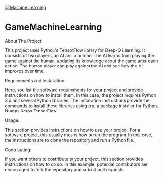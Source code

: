 [![Machine Learning](http://img.youtube.com/vi/VIDEO_ID/0.jpg)]([http://www.youtube.com/watch?v=VIDEO_ID](https://www.youtube.com/watch?v=Bp7YQxDjafg) "Machine Learning")



# GameMachineLearning
About The Project:

This project uses Python's TensorFlow library for Deep-Q Learning. It consists of two players, an AI and a human. The AI learns from playing the game against the human, updating its knowledge about the game after each action. The human player can play against the AI and see how the AI improves over time.

Requirements and Installation:

Here, you list the software requirements for your project and provide instructions on how to install them. In this case, the project requires Python 3.x and several Python libraries. The installation instructions provide the commands to install these libraries using pip, a package installer for Python.
Numpy
Keras
TensorFlow

Usage: 

This section provides instructions on how to use your project. For a software project, this usually means how to run the program. In this case, the instructions are to clone the repository and run a Python file.

Contributing:

If you want others to contribute to your project, this section provides instructions on how to do so. In this example, potential contributors are encouraged to fork the repository and submit pull requests.

